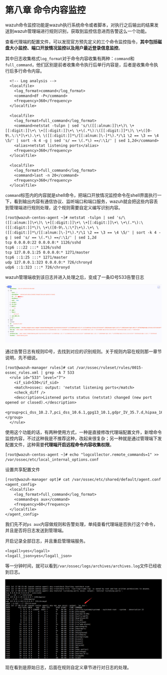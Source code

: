 # 第八章  命令内容监控



wazuh命令监控功能是wazuh执行系统命令或者脚本，对执行之后输出的结果发送到wazuh管理端进行规则识别，获取到监控信息进而告警这么一个功能。

查看代理端的配置文件，可以发现官方预先定义的三个命令监控指令，**其中包括磁盘大小监控、端口开放情况监控以及用户最近登录信息监控**。

其中日志收集格式`log_format`对于命令内容收集有两种：`command`和`full_command`，他们区别是前者收集命令执行后单行内容是，后者是收集命令执行后多行命令内容。

```text
  <!-- Log analysis -->
  <localfile>
    <log_format>command</log_format>
    <command>df -P</command>
    <frequency>360</frequency>
  </localfile>

  <localfile>
    <log_format>full_command</log_format>
    <command>netstat -tulpn | sed 's/\([[:alnum:]]\+\)\ \+[[:digit:]]\+\ \+[[:digit:]]\+\ \+\(.*\):\([[:digit:]]*\)\ \+\([0-9\.\:\*]\+\).\+\ \([[:digit:]]*\/[[:alnum:]\-]*\).*/\1 \2 == \3 == \4 \5/' | sort -k 4 -g | sed 's/ == \(.*\) ==/:\1/' | sed 1,2d</command>
    <alias>netstat listening ports</alias>
    <frequency>360</frequency>
  </localfile>

  <localfile>
    <log_format>full_command</log_format>
    <command>last -n 20</command>
    <frequency>360</frequency>
  </localfile>
```

`command`标签内的内容就是shell命令，把端口开放情况监控命令在shell界面执行一下，看到输出内容有通信协议、监听端口和端口服务，wazuh就会把这些内容丢到管理端进行规则处理，这个规则需要自定义编写识别内容。

```text
[root@wazuh-centos-agent ~]# netstat -tulpn | sed 's/\([[:alnum:]]\+\)\ \+[[:digit:]]\+\ \+[[:digit:]]\+\ \+\(.*\):\([[:digit:]]*\)\ \+\([0-9\.\:\*]\+\).\+\ \([[:digit:]]*\/[[:alnum:]\-]*\).*/\1 \2 == \3 == \4 \5/' | sort -k 4 -g | sed 's/ == \(.*\) ==/:\1/' | sed 1,2d
tcp 0.0.0.0:22 0.0.0.0:* 1126/sshd
tcp6 :::22 :::* 1126/sshd
tcp 127.0.0.1:25 0.0.0.0:* 1271/master
tcp6 ::1:25 :::* 1271/master
udp 127.0.0.1:323 0.0.0.0:* 726/chronyd
udp6 ::1:323 :::* 726/chronyd
```

wazuh管理端收到该日志并进入处理之后，变成了一条ID号533告警日志

![](.gitbook/assets/image%20%28156%29.png)

通过告警日志有规则ID号，去找到对应的识别规则。关于规则内容在规则那一章节说明，先不细说。

```text
[root@wazuh-manager rules]# cat /var/ossec/ruleset/rules/0015-ossec_rules.xml | grep -A 7 533 
  <rule id="533" level="7">
    <if_sid>530</if_sid>
    <match>ossec: output: 'netstat listening ports</match>
    <check_diff />
    <description>Listened ports status (netstat) changed (new port opened or closed).</description>
    <group>pci_dss_10.2.7,pci_dss_10.6.1,gpg13_10.1,gdpr_IV_35.7.d,hipaa_164.312.b,nist_800_53_AU.14,nist_800_53_AU.6,tsc_CC6.8,tsc_CC7.2,tsc_CC7.3,</group>
  </rule>
```

使用这个功能的话，有两种使用方式，一种是直接修改代理端配置文件，新增命令监控内容，不过这种我是不推荐这种，改起来很复杂；另一种就是通过管理端下发配置文件，这种需要**代理端开启远程命令内容收集权限**。

```text
[root@wazuh-centos-agent ~]# echo "logcollector.remote_commands=1" >> /var/ossec/etc/local_internal_options.conf 
```

设置共享配置文件

```text
[root@wazuh-manager opt]# cat /var/ossec/etc/shared/default/agent.conf 
<agent_config>
  <localfile>
    <log_format>full_command</log_format>
    <command>ps aux</command>
    <frequency>60</frequency>
  </localfile>
</agent_config>
```

我们先不对`ps aux`内容做规则和告警处理，单纯查看代理端是否执行这个命令，并且是否将日志发送到管理端。

开启记录全部日志，并且重启管理端服务。

```text
<logall>yes</logall>
<logall_json>yes</logall_json>
```

等一分钟时间，就可以看到`/var/ossec/logs/archives/archives.log`文件已经收到日志。

![](.gitbook/assets/image%20%28157%29.png)

现在看到是原始日志，后面在规则自定义章节进行对日志的处理。

